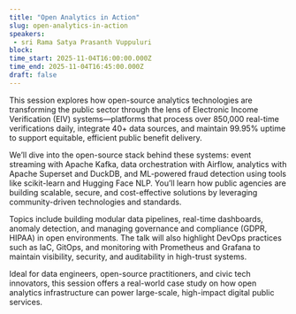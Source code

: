 ```yaml
---
title: "Open Analytics in Action"
slug: open-analytics-in-action
speakers:
 - sri Rama Satya Prasanth Vuppuluri
block: 
time_start: 2025-11-04T16:00:00.000Z
time_end: 2025-11-04T16:45:00.000Z
draft: false
---
```


This session explores how open-source analytics technologies are transforming the public sector through the lens of Electronic Income Verification (EIV) systems—platforms that process over 850,000 real-time verifications daily, integrate 40+ data sources, and maintain 99.95% uptime to support equitable, efficient public benefit delivery.
 
We’ll dive into the open-source stack behind these systems: event streaming with Apache Kafka, data orchestration with Airflow, analytics with Apache Superset and DuckDB, and ML-powered fraud detection using tools like scikit-learn and Hugging Face NLP. You’ll learn how public agencies are building scalable, secure, and cost-effective solutions by leveraging community-driven technologies and standards.
 
Topics include building modular data pipelines, real-time dashboards, anomaly detection, and managing governance and compliance (GDPR, HIPAA) in open environments. The talk will also highlight DevOps practices such as IaC, GitOps, and monitoring with Prometheus and Grafana to maintain visibility, security, and auditability in high-trust systems.
 
Ideal for data engineers, open-source practitioners, and civic tech innovators, this session offers a real-world case study on how open analytics infrastructure can power large-scale, high-impact digital public services.